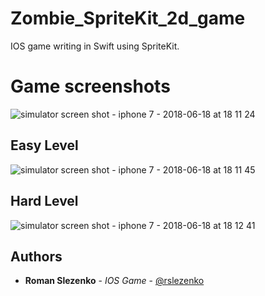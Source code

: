 # Zombie_SpriteKit_2d_game
IOS game writing in Swift using SpriteKit.

# Game screenshots
![simulator screen shot - iphone 7 - 2018-06-18 at 18 11 24](https://user-images.githubusercontent.com/32596744/41548498-7a1ce76a-7323-11e8-95dc-b6de96938e4f.png)
## Easy Level
![simulator screen shot - iphone 7 - 2018-06-18 at 18 11 45](https://user-images.githubusercontent.com/32596744/41548499-7a3d7ad4-7323-11e8-9651-1ceaa4aed157.png)
## Hard Level
![simulator screen shot - iphone 7 - 2018-06-18 at 18 12 41](https://user-images.githubusercontent.com/32596744/41548500-7a5ea79a-7323-11e8-99ea-85c803630559.png)

## Authors

* **Roman Slezenko** - *IOS Game* - [@rslezenko](https://github.com/rslezenko)




